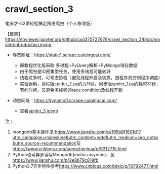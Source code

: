 # crawl_section_3
崔庆才-52讲轻松搞定网络爬虫（个人修改版）

【框架】<https://nbviewer.jupyter.org/github/cxd375727676/crawl_section_3/blob/master/introduction.ipynb>

- 静态网址：<https://static1.scrape.cuiqingcai.com/>
  - 原教程优化版采取 多进程+PyQuery解析+PyMongo储存数据
  - 由于爬虫是IO密集型任务，使用多线程可能较好
  - 线程过多时，可考虑协程（避免线程开启及切换，由程序员控制程序调度）
  - 实验表明，协程版spider_2.py约为11秒，同步版spider_1.py约耗时31秒，节约时间，又避免多线程的race condition及线程开销

- 动态网址：<https://dynamic1.scrape.cuiqingcai.com/>
  - 查看[spider_3.ipynb](https://nbviewer.jupyter.org/github/cxd375727676/crawl_section_3/blob/master/spider_3.ipynb)



注：
1. mongodb基本操作见:<https://www.jianshu.com/p/195b8f1601d1?utm_campaign=maleskine&utm_content=note&utm_medium=seo_notes&utm_source=recommendation>及<https://www.cnblogs.com/songzhenhua/p/9312715.html>
2. Python也可异步读写Mongodb(motor+asyncio)，见<https://www.jianshu.com/p/2e8b79c819fb>
3. Python3.7异步特性参考<https://www.cnblogs.com/btxlc/p/10792477.html>
